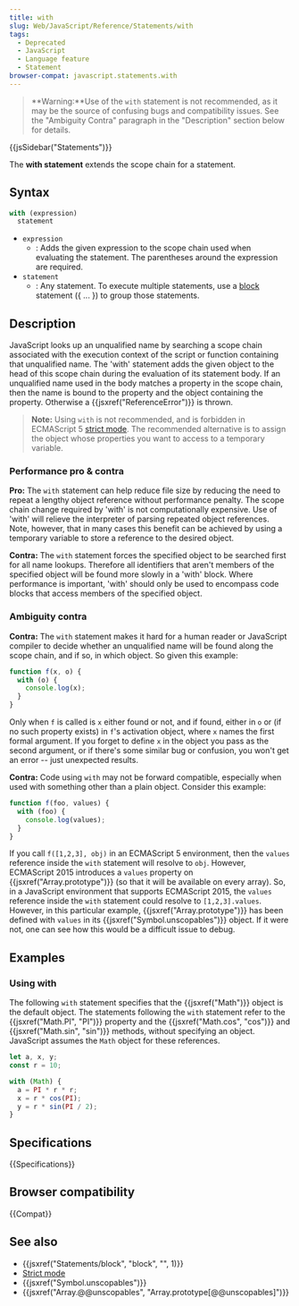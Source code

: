 ```yaml
---
title: with
slug: Web/JavaScript/Reference/Statements/with
tags:
  - Deprecated
  - JavaScript
  - Language feature
  - Statement
browser-compat: javascript.statements.with
---
```

> **Warning:**Use of the `with` statement is not recommended, as it may be the
> source of confusing bugs and compatibility issues. See the "Ambiguity Contra"
> paragraph in the "Description" section below for details.

{{jsSidebar("Statements")}}

The **with statement** extends the scope chain for a statement.

## Syntax

```js
with (expression)
  statement
```

- `expression`
  - : Adds the given expression to the scope chain used when evaluating the
    statement. The parentheses around the expression are required.
- `statement`
  - : Any statement. To execute multiple statements, use a
    [block](/en-US/docs/Web/JavaScript/Reference/Statements/block) statement ({
    ... }) to group those statements.

## Description

JavaScript looks up an unqualified name by searching a scope chain associated
with the execution context of the script or function containing that unqualified
name. The 'with' statement adds the given object to the head of this scope chain
during the evaluation of its statement body. If an unqualified name used in the
body matches a property in the scope chain, then the name is bound to the
property and the object containing the property. Otherwise a
{{jsxref("ReferenceError")}} is thrown.

> **Note:** Using `with` is not recommended, and is forbidden in ECMAScript 5
> [strict mode](/en-US/docs/Web/JavaScript/Reference/Functions_and_function_scope/Strict_mode).
> The recommended alternative is to assign the object whose properties you want
> to access to a temporary variable.

### Performance pro & contra

**Pro:** The `with` statement can help reduce file size by reducing the need to
repeat a lengthy object reference without performance penalty. The scope chain
change required by 'with' is not computationally expensive. Use of 'with' will
relieve the interpreter of parsing repeated object references. Note, however,
that in many cases this benefit can be achieved by using a temporary variable to
store a reference to the desired object.

**Contra:** The `with` statement forces the specified object to be searched
first for all name lookups. Therefore all identifiers that aren't members of the
specified object will be found more slowly in a 'with' block. Where performance
is important, 'with' should only be used to encompass code blocks that access
members of the specified object.

### Ambiguity contra

**Contra:** The `with` statement makes it hard for a human reader or JavaScript
compiler to decide whether an unqualified name will be found along the scope
chain, and if so, in which object. So given this example:

```js
function f(x, o) {
  with (o) {
    console.log(x);
  }
}
```

Only when `f` is called is `x` either found or not, and if found, either in `o`
or (if no such property exists) in `f`'s activation object, where `x` names the
first formal argument. If you forget to define `x` in the object you pass as the
second argument, or if there's some similar bug or confusion, you won't get an
error -- just unexpected results.

**Contra:** Code using `with` may not be forward compatible, especially when
used with something other than a plain object. Consider this example:

```js
function f(foo, values) {
  with (foo) {
    console.log(values);
  }
}
```

If you call `f([1,2,3], obj)` in an ECMAScript 5 environment, then the `values`
reference inside the `with` statement will resolve to `obj`. However, ECMAScript
2015 introduces a `values` property on {{jsxref("Array.prototype")}}
(so that it will be available on every array). So, in a JavaScript environment
that supports ECMAScript 2015, the `values` reference inside the `with`
statement could resolve to `[1,2,3].values`. However, in this particular
example, {{jsxref("Array.prototype")}} has been defined with `values`
in its {{jsxref("Symbol.unscopables")}} object. If it were not, one
can see how this would be a difficult issue to debug.

## Examples

### Using with

The following `with` statement specifies that the {{jsxref("Math")}}
object is the default object. The statements following the `with` statement
refer to the {{jsxref("Math.PI", "PI")}} property and the
{{jsxref("Math.cos", "cos")}} and
{{jsxref("Math.sin", "sin")}} methods, without specifying an object.
JavaScript assumes the `Math` object for these references.

```js
let a, x, y;
const r = 10;

with (Math) {
  a = PI * r * r;
  x = r * cos(PI);
  y = r * sin(PI / 2);
}
```

## Specifications

{{Specifications}}

## Browser compatibility

{{Compat}}

## See also

- {{jsxref("Statements/block", "block", "", 1)}}
- [Strict mode](/en-US/docs/Web/JavaScript/Reference/Functions_and_function_scope/Strict_mode)
- {{jsxref("Symbol.unscopables")}}
- {{jsxref("Array.@@unscopables", "Array.prototype[@@unscopables]")}}
